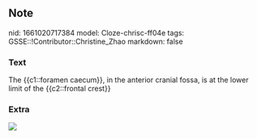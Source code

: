 ## Note
nid: 1661020717384
model: Cloze-chrisc-ff04e
tags: GSSE::!Contributor::Christine_Zhao
markdown: false

### Text
<div>
  <div>
    <div>
      The {{c1::foramen caecum}}, in the anterior cranial fossa, is
      at the lower limit of the {{c2::frontal crest}}
    </div>
  </div>
</div>

### Extra
<img src="896IInIt6XXndB62lhmfwg.png">
